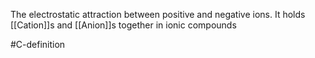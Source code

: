 The electrostatic attraction between positive and negative ions. It holds [[Cation]]s and [[Anion]]s together in ionic compounds

#C-definition 

